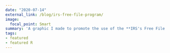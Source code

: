 ```yaml
---
date: "2020-07-14"
external_link: /blog/irs-free-file-program/
image:
  focal_point: Smart
summary: 'A graphic I made to promote the use of the **IRS❜s Free File Program** to those who are paying a fee for a service they should be getting for free. File for free [<i class="fas fa-external-link-square-alt"></i>](https://www.irs.gov/filing/free-file-do-your-federal-taxes-for-free)'
tags:
- featured
- featured R
---
```

